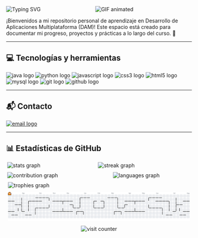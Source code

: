<div align="left">
  <img 
    src="https://media3.giphy.com/media/v1.Y2lkPTc5MGI3NjExMW1tc21ta3czMThzYTd6Z3F5NDdyaHRkdTN5dzJwbTY4ZXZ2Z2N1cCZlcD12MV9pbnRlcm5hbF9naWZfYnlfaWQmY3Q9Zw/BZEHIqyl6L0uIxpkUj/giphy.gif" 
    alt="GIF animated"
    width="52%"
    align="right"
  />
  <img 
    src="https://readme-typing-svg.demolab.com?font=Arial&weight=900&size=30&duration=3000&pause=1000&color=5fd5f5&repeat=false&width=400&lines=%C2%A1Hola+%F0%9F%91%8B%2C+me+llamo+Andy!" 
    alt="Typing SVG" 
    width="47%"
  />
  <p>
    ¡Bienvenidos a mi repositorio personal de aprendizaje en Desarrollo de Aplicaciones Multiplataforma (DAM)! Este espacio está creado para documentar mi progreso, proyectos y prácticas a lo largo del curso. 🌱
  </p>
</div>

<hr>

<h2 align="left">💻 Tecnologías y herramientas</h2>

<div align="left">
  <img src="https://skillicons.dev/icons?i=java" height="40" alt="java logo"/>
  <img src="https://skillicons.dev/icons?i=py" height="40" alt="python logo"/>
  <img src="https://skillicons.dev/icons?i=js" height="40" alt="javascript logo"/>
  <img src="https://skillicons.dev/icons?i=css" height="40" alt="css3 logo"/>
  <img src="https://skillicons.dev/icons?i=html" height="40" alt="html5 logo"/>
  <img src="https://skillicons.dev/icons?i=mysql" height="40" alt="mysql logo"/>
  <img src="https://skillicons.dev/icons?i=git" height="40" alt="git logo"/>
  <img src="https://skillicons.dev/icons?i=github" height="40" alt="github logo"/>
</div>

<hr>

###

<h2 align="left">📬 Contacto</h2>
<a href="mailto:andypr97vlc@gmail.com"><img src="https://img.shields.io/badge/Email-D14836?logo=gmail&logoColor=white" alt="email logo" /></a>

<hr>

###

<h2 align="left">📊 Estadísticas de GitHub</h2>

<!-- Primera fila -->
<div style="display: flex; flex-wrap: wrap; width: 100%; gap: 10px; margin-bottom: 10px; justify-content: center;">
  <img
    src="https://github-readme-stats.vercel.app/api?username=ComfyPenguin&theme=react&hide_border=true&show_icons=true&include_all_commits=true&count_private=true&locale=es"
    alt="stats graph"
    style="flex: 1 1 50%; max-width: 47%; height: auto;"
  />
  <img
    src="https://nirzak-streak-stats.vercel.app/?user=ComfyPenguin&theme=react&hide_border=true&locale=es"
    alt="streak graph"
    style="flex: 1 1 50%; max-width: 50%; height: auto;"
  />
</div>

<!-- Segunda fila -->
<div style="display: flex; flex-wrap: wrap; width: 100%; gap: 10px; margin-bottom: 10px; justify-content: center;">
  <img
    src="https://github-contributor-stats.vercel.app/api?username=ComfyPenguin&limit=3&hide_border=true&theme=react&combine_all_yearly_contributions=true&locale=es"
    alt="contribution graph"
    style="flex: 1 1 50%; max-width: 55%; height: auto;"
  />
  <img
    src="https://github-readme-stats.vercel.app/api/top-langs/?username=ComfyPenguin&theme=react&hide_border=true&include_all_commits=true&count_private=true&layout=compact&locale=es"
    alt="languages graph"
    style="flex: 1 1 50%; max-width: 42%; height: auto;"
  />
</div>

<div style="display: flex; justify-content: center; margin-bottom: 10px; width: 100%;">
  <img
    style="width: 98%; height: auto;"
    src="https://github-profile-trophy.vercel.app/?username=ComfyPenguin&theme=react&no-frame=false&no-bg=true&margin-w=4&locale=es"
    alt="trophies graph"
  />
</div>

<div style="display: flex; justify-content: center; margin-bottom: 10px; width: 100%;">
  <picture
    style="width: 98%; height: auto;">
    <source media="(prefers-color-scheme: dark)" srcset="https://raw.githubusercontent.com/ComfyPenguin/ComfyPenguin/output/pacman-contribution-graph-dark.svg">
    <source media="(prefers-color-scheme: light)" srcset="https://raw.githubusercontent.com/ComfyPenguin/ComfyPenguin/output/pacman-contribution-graph.svg">
    <img 
      src="https://raw.githubusercontent.com/ComfyPenguin/ComfyPenguin/output/pacman-contribution-graph.svg"
      alt="pacman contribution graph"
    />
  </picture>
</div>

<div style="display: flex; justify-content: center; width: 100%;">
  <img 
    src="https://komarev.com/ghpvc/?username=ComfyPenguin&style=flat&color=5fd5f5&label=Visitantes&abbreviated=true" 
    alt="visit counter" 
  />
</div>

